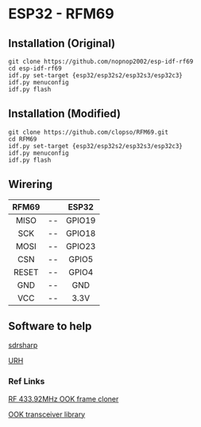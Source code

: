 # ESP32 - RFM69



## Installation (Original)

```Shell
git clone https://github.com/nopnop2002/esp-idf-rf69
cd esp-idf-rf69
idf.py set-target {esp32/esp32s2/esp32s3/esp32c3}
idf.py menuconfig
idf.py flash
```

## Installation (Modified)

```Shell
git clone https://github.com/clopso/RFM69.git
cd RFM69
idf.py set-target {esp32/esp32s2/esp32s3/esp32c3}
idf.py menuconfig
idf.py flash
```

## Wirering

|RFM69||ESP32|
|:-:|:-:|:-:|
|MISO|--|GPIO19|
|SCK|--|GPIO18|
|MOSI|--|GPIO23|
|CSN|--|GPIO5|
|RESET|--|GPIO4|
|GND|--|GND|
|VCC|--|3.3V|

## Software to help

[sdrsharp](https://www.scivision.dev/sdr-sharp-ubuntu/)

[URH](https://github.com/jopohl/urh)

### Ref Links

[RF 433.92MHz OOK frame cloner](https://github.com/texane/ooklone)

[OOK transceiver library](https://github.com/kobuki/RFM69OOK)
